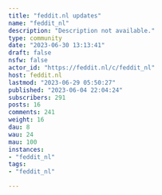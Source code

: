 ```yaml
---
title: "feddit.nl updates" 
name: "feddit_nl"
description: "Description not available."
type: community
date: "2023-06-30 13:13:41"
draft: false
nsfw: false
actor_id: "https://feddit.nl/c/feddit_nl"
host: feddit.nl
lastmod: "2023-06-29 05:50:27"
published: "2023-06-04 22:04:24"
subscribers: 291
posts: 16
comments: 241
weight: 16
dau: 8
wau: 24
mau: 100
instances:
- "feddit_nl"
tags: 
- "feddit_nl"

---
```

